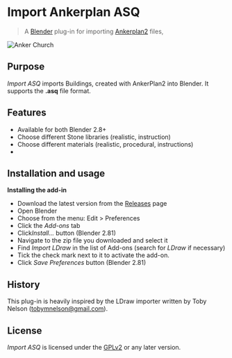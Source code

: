 # Import Ankerplan ASQ #

> A [Blender](https://www.blender.org) plug-in for importing [Ankerplan2](https://ankerstein.center/) files,

![Anker Church](./images/sampleCycles.png)

## Purpose ##
*Import ASQ* imports Buildings, created with AnkerPlan2 into Blender.
It supports the **.asq** file format.


## Features ##
+ Available for both Blender 2.8+
+ Choose different Stone libraries (realistic, instruction)
+ Choose different materials (realistic, procedural, instructions)
+ 

## Installation and usage ##

**Installing the add-in**

+ Download the latest version from the [Releases](https://github.com/mortegro/BlenderImportAsq/releases) page
+ Open Blender
+ Choose from the menu: Edit > Preferences
+ Click the *Add-ons* tab
+ Click*Install...* button (Blender 2.81)
+ Navigate to the zip file you downloaded and select it
+ Find *Import LDraw* in the list of Add-ons (search for *LDraw* if necessary)
+ Tick the check mark next to it to activate the add-on.
+ Click *Save Preferences* button (Blender 2.81) 

## History ##
This plug-in is heavily inspired by the LDraw importer written by Toby Nelson (tobymnelson@gmail.com).

## License ##
*Import ASQ* is licensed under the [GPLv2](http://www.gnu.org/licenses/gpl-2.0.html) or any later version.
